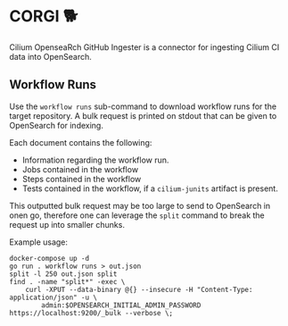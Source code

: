 # CORGI 🐕

Cilium OpenseaRch GitHub Ingester is a connector for ingesting Cilium CI
data into OpenSearch.

## Workflow Runs

Use the `workflow runs` sub-command to download workflow runs for the target repository.
A bulk request is printed on stdout that can be given to OpenSearch for indexing.

Each document contains the following:

* Information regarding the workflow run.
* Jobs contained in the workflow
* Steps contained in the workflow
* Tests contained in the workflow, if a `cilium-junits` artifact is present.

This outputted bulk request may be too large to send to OpenSearch in onen go, therefore one can leverage the `split` command to break the request up into smaller chunks.

Example usage:


```shell
docker-compose up -d
go run . workflow runs > out.json
split -l 250 out.json split
find . -name "split*" -exec \   
    curl -XPUT --data-binary @{} --insecure -H "Content-Type: application/json" -u \
        admin:$OPENSEARCH_INITIAL_ADMIN_PASSWORD https://localhost:9200/_bulk --verbose \;
```
